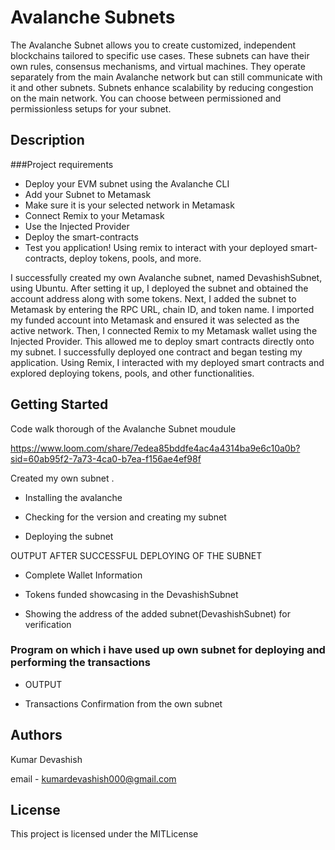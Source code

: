 # Avalanche Subnets 
The Avalanche Subnet allows you to create customized, independent blockchains tailored to specific use cases. These subnets can have their own rules, consensus mechanisms, and virtual machines. They operate separately from the main Avalanche network but can still communicate with it and other subnets. Subnets enhance scalability by reducing congestion on the main network. You can choose between permissioned and permissionless setups for your subnet.

## Description
###Project requirements
- Deploy your EVM subnet using the Avalanche CLI
- Add your Subnet to Metamask
- Make sure it is your selected network in Metamask
- Connect Remix to your Metamask
- Use the Injected Provider
- Deploy the smart-contracts
- Test you application!
Using remix to interact with your deployed smart-contracts, deploy tokens, pools, and more.


I successfully created my own Avalanche subnet, named DevashishSubnet, using Ubuntu. After setting it up, I deployed the subnet and obtained the account address along with some tokens.
Next, I added the subnet to Metamask by entering the RPC URL, chain ID, and token name. I imported my funded account into Metamask and ensured it was selected as the active network.
Then, I connected Remix to my Metamask wallet using the Injected Provider. This allowed me to deploy smart contracts directly onto my subnet. I successfully deployed one contract and began testing my application. Using Remix, I interacted with my deployed smart contracts and explored deploying tokens, pools, and other functionalities.

## Getting Started
Code walk thorough of the Avalanche Subnet moudule

https://www.loom.com/share/7edea85bddfe4ac4a4314ba9e6c10a0b?sid=60ab95f2-7a73-4ca0-b7ea-f156ae4ef98f

Created  my own subnet .
- Installing the avalanche


- Checking for the version and creating my subnet


- Deploying the subnet


OUTPUT AFTER SUCCESSFUL DEPLOYING OF THE SUBNET




- Complete Wallet Information
  

- Tokens funded showcasing in the DevashishSubnet
  


- Showing the address of the added subnet(DevashishSubnet) for verification
  


### Program on which i have used up own subnet for deploying and performing the transactions

- OUTPUT
  


- Transactions Confirmation from the own subnet
  


## Authors

Kumar Devashish

email - kumardevashish000@gmail.com


## License

This project is licensed under the MITLicense
